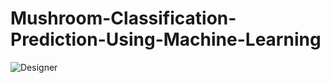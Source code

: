 # Mushroom-Classification-Prediction-Using-Machine-Learning

![Designer](https://github.com/user-attachments/assets/3b44bcb4-d596-4a8b-91ad-96e7cc9fc981)
